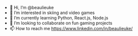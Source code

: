 - 👋 Hi, I’m @beaulieuke
- 👀 I’m interested in skiing and video games
- 🌱 I’m currently learning Python, React.js, Node.js
- 💞️ I’m looking to collaborate on fun gaming projects
- 📫 How to reach me https://www.linkedin.com/in/beaulieuke/

<!---
beaulieuke/beaulieuke is a ✨ special ✨ repository because its `README.md` (this file) appears on your GitHub profile.
You can click the Preview link to take a look at your changes.
--->
